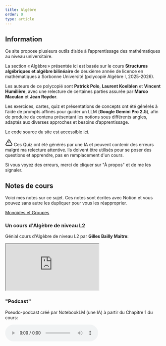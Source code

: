 ```yaml
---
title: Algèbre
order: 0
type: article
---
```


## Information

Ce site propose plusieurs outils d’aide à l’apprentissage des mathématiques au niveau universitaire.

La section « Algèbre » présentée ici est basée sur le cours **Structures algébriques et algèbre bilinéaire** de deuxième année de licence en mathématiques à Sorbonne Université (polycopié Algèbre I, 2025-2026).

Les auteurs de ce polycopié sont **Patrick Polo**, **Laurent Koelblen** et **Vincent Humilière**, avec une relecture de certaines parties assurée par **Marco Maculan** et **Jean Roydor**.

Les exercices, cartes, quiz et présentations de concepts ont été générés à l’aide de prompts affinés pour guider un LLM (**Google Gemini Pro 2.5**), afin de produire du contenu présentant les notions sous différents angles, adaptés aux diverses approches et besoins d’apprentissage.

Le code source du site est accessible [ici](https://github.com/gaspard/feature-space.com).

<div class="warning">

<svg xmlns="http://www.w3.org/2000/svg" width="24" height="24" viewBox="0 0 24 24" fill="none" stroke="currentColor" stroke-width="2" stroke-linecap="round" stroke-linejoin="round" class="lucide lucide-triangle-alert-icon lucide-triangle-alert"><path d="m21.73 18-8-14a2 2 0 0 0-3.48 0l-8 14A2 2 0 0 0 4 21h16a2 2 0 0 0 1.73-3"/><path d="M12 9v4"/><path d="M12 17h.01"/></svg> Ces Quiz ont été générés par une IA et peuvent contenir des erreurs malgré ma relecture attentive. Ils doivent être utilisés pour se poser des questions et apprendre, pas en remplacement d'un cours.

Si vous voyez des erreurs, merci de cliquer sur "À propos" et de me les signaler.

</div>

## Notes de cours

Voici mes notes sur ce sujet. Ces notes sont écrites avec Notion et vous pouvez sans autre les dupliquer pour vous les réapproprier.

<div class="highlight">

[Monoïdes et Groupes](https://feature-space.notion.site/algebre-monoides-et-groupes)

</div>

### Un cours d'Algèbre de niveau L2

Génial cours d'Algèbre de niveau L2 par **Gilles Bailly Maitre**:

<div class="video">
  <iframe
    src="https://www.youtube.com/embed/videoseries?list=PLE8WtfrsTAikFDNHujYvKStrEB5wEglmb"
    title="YouTube playlist player"
    allow="accelerometer; autoplay; clipboard-write; encrypted-media; gyroscope; picture-in-picture; web-share"
    allowFullScreen
  ></iframe>
</div>

### "Podcast"

Pseudo-podcast créé par NotebookLM (une IA) à partir du Chapitre 1 du cours:

<audio controls>
  <source src={videoUrl} type="audio/mp4"/>
  Votre navigateur ne permet pas la lecture de fichiers audio.
</audio>
